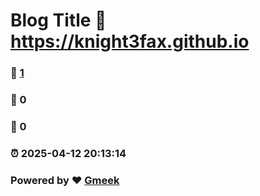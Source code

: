 # Blog Title :link: https://knight3fax.github.io 
### :page_facing_up: [1](https://knight3fax.github.io/tag.html) 
### :speech_balloon: 0 
### :hibiscus: 0 
### :alarm_clock: 2025-04-12 20:13:14 
### Powered by :heart: [Gmeek](https://github.com/Meekdai/Gmeek)
